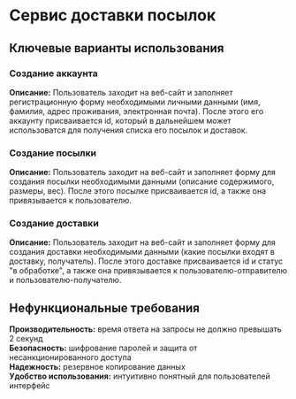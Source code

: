 # Сервис доставки посылок

## Ключевые варианты использования

### Создание аккаунта
**Описание:** Пользователь заходит на веб-сайт и заполняет регистрационную форму необходимыми личными данными (имя, фамилия, адрес проживания, электронная почта). После этого его аккаунту присваивается id, который в дальнейшем может использоватся для получения списка его посылок и доставок.

### Создание посылки
**Описание:** Пользователь заходит на веб-сайт и заполняет форму для создания посылки необходимыми данными (описание содержимого, размеры, вес). После этого посылке присваивается id, а также она привязывается к пользователю.

### Создание доставки
**Описание:** Пользователь заходит на веб-сайт и заполняет форму для создания доставки необходимыми данными (какие посылки входят в доставку, получатель). После этого доставке присваивается id и статус "в обработке", а также она привязывается к пользователю-отправителю и пользователю-получателю.

## Нефункциональные требования  
**Производительность:** время ответа на запросы не должно превышать 2 секунд  
**Безопасность:** шифрование паролей и защита от несанкционированного доступа  
**Надежность:** резервное копирование данных  
**Удобство использования:** интуитивно понятный для пользователей интерфейс  
